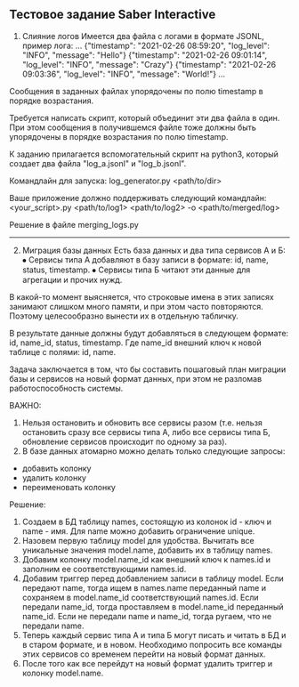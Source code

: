 ## Тестовое задание Saber Interactive

1. Слияние логов
Имеется два файла с логами в формате JSONL, пример лога:
…
{"timestamp": "2021-02-26 08:59:20", "log_level": "INFO", "message": "Hello"}
{"timestamp": "2021-02-26 09:01:14", "log_level": "INFO", "message": "Crazy"}
{"timestamp": "2021-02-26 09:03:36", "log_level": "INFO", "message": "World!"}
…

Сообщения в заданных файлах упорядочены по полю timestamp в порядке возрастания.

Требуется написать скрипт, который объединит эти два файла в один.
При этом сообщения в получившемся файле тоже должны быть упорядочены в порядке возрастания по полю timestamp.

К заданию прилагается вспомогательный скрипт на python3, который создает два файла "log_a.jsonl" и "log_b.jsonl".

Командлайн для запуска: 
log_generator.py <path/to/dir>

Ваше приложение должно поддерживать следующий командлайн:
<your_script>.py <path/to/log1> <path/to/log2> -o <path/to/merged/log>

Решение в файле merging_logs.py
____________________________________________________________

2. Миграция базы данных
Есть база данных и два типа сервисов А и Б:
⦁	Сервисы типа А добавляют в базу записи в формате: id, name, status, timestamp.
⦁	Сервисы типа Б читают эти данные для агрегации и прочих нужд.

В какой-то момент выясняется, что строковые имена в этих записях занимают слишком много памяти, и при этом часто повторяются. Поэтому целесообразно вынести их в отдельную табличку.

В результате данные должны будут добавляться в следующем формате: id, name_id, status, timestamp. Где name_id внешний ключ к новой таблице с полями: id, name.

Задача заключается в том, что бы составить пошаговый план миграции базы и сервисов на новый формат данных, при этом не разломав работоспособность системы.

ВАЖНО: 
1. Нельзя остановить и обновить все сервисы разом (т.е. нельзя остановить сразу все сервисы типа А, либо все сервисы типа Б, обновление сервисов происходит по одному за раз).
2. В базе данных атомарно можно делать только следующие запросы:
  - добавить колонку
  - удалить колонку
  - переименовать колонку


Решение:

1.	Создаем в БД таблицу names, состоящую из колонок id - ключ и name - имя. Для name можно добавить ограничение unique.
2.	Назовем первую таблицу model для удобства. Вычитать все уникальные значения model.name, добавить их в таблицу names.
3.	Добавим колонку model.name_id как внешний ключ к names.id и заполним ее соответствующими names.id.
4.	Добавим триггер перед добавлением записи в таблицу model. Если передают name, тогда ищем в names.name переданный name и сохраняем в model.name_id соответствующий names.id. Если передали name_id, тогда проставляем в model.name_id переданный name_id. Если не передали name и name_id, тогда ругаем, что не передали name.
5.	Теперь каждый сервис типа А и типа Б могут писать и читать в БД и в старом формате, и в новом. Необходимо попросить все команды этих сервисов со временем перейти на новый формат данных.
6.	После того как все перейдут на новый формат удалить триггер и колонку model.name.
